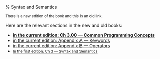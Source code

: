 % Syntax and Semantics

<small>There is a new edition of the book and this is an old link.</small>

Here are the relevant sections in the new and old books:


* **[in the current edition: Ch 3.00 — Common Programming Concepts][2]**
* [in the current edition: Appendix A — Keywords][3]
* [in the current edition: Appendix B — Operators][4]
* <small>[In the first edition: Ch 3 — Syntax and Semantics][1]</small>


[1]: https://doc.rust-lang.org/1.30.0/book/first-edition/syntax-and-semantics.html
[2]: ch03-00-common-programming-concepts.html
[3]: appendix-01-keywords.html
[4]: appendix-02-operators.html

